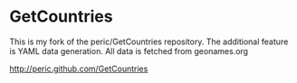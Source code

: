 GetCountries
============

This is my fork of the peric/GetCountries repository. The additional feature is YAML data generation. All data is fetched from geonames.org

http://peric.github.com/GetCountries
